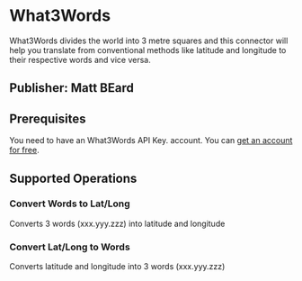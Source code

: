 # What3Words
What3Words divides the world into 3 metre squares and this connector will help you translate from conventional methods like latitude and longitude to their respective words and vice versa.

## Publisher: Matt BEard

## Prerequisites
You need to have an What3Words API Key. account. You can [get an account for free](https://developer.what3words.com/).

## Supported Operations
### Convert Words to Lat/Long
Converts 3 words (xxx.yyy.zzz) into latitude and longitude

### Convert Lat/Long to Words
Converts latitude and longitude into 3 words (xxx.yyy.zzz)